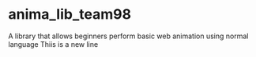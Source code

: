 # anima_lib_team98
A library that allows beginners perform basic web animation using normal language
Thiis is a new line
